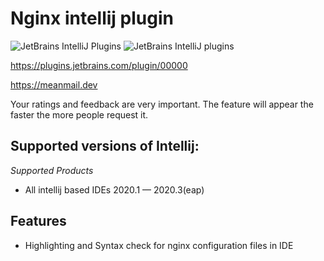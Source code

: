# Nginx intellij plugin
![JetBrains IntelliJ Plugins](https://img.shields.io/jetbrains/plugin/r/stars/00000?label=JetBrans%20Marketplace)
![JetBrains IntelliJ plugins](https://img.shields.io/jetbrains/plugin/d/00000)

https://plugins.jetbrains.com/plugin/00000

https://meanmail.dev

Your ratings and feedback are very important. The feature will appear the faster the more people request it.

## Supported versions of Intellij:

*Supported Products*
- All intellij based IDEs 2020.1 — 2020.3(eap)

## Features

* Highlighting and Syntax check for nginx configuration files in IDE
